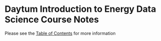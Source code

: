 # Daytum Introduction to Energy Data Science Course Notes

Please see the [Table of Contents](TOC.ipynb) for more information
